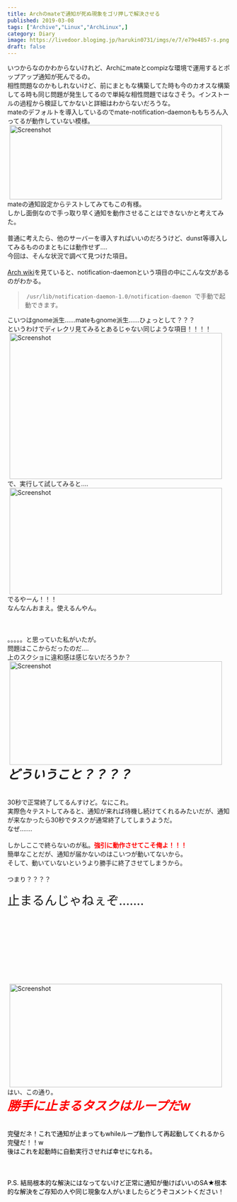 ```yaml
---
title: Archのmateで通知が死ぬ現象をゴリ押しで解決させる
published: 2019-03-08
tags: ["Archive","Linux","ArchLinux",]
category: Diary
image: https://livedoor.blogimg.jp/harukin0731/imgs/e/7/e79e4857-s.png
draft: false
---
```



<div>いつからなのかわからないけれど、Archにmateとcompizな環境で運用するとポップアップ通知が死んでるの。</div><div>相性問題なのかもしれないけど、前にまともな構築してた時も今のカオスな構築してる時も同じ問題が発生してるので単純な相性問題ではなさそう。インストールの過程から検証してかないと詳細はわからないだろうな。</div><div>mateのデフォルトを導入しているのでmate-notification-daemonももちろん入ってるが動作していない模様。</div><div><a href="https://livedoor.blogimg.jp/harukin0731/imgs/e/7/e79e4857.png" title="Screenshot" target="_blank"><img src="https://livedoor.blogimg.jp/harukin0731/imgs/e/7/e79e4857-s.png" alt="Screenshot" class="pict" width="480" hspace="5" height="168" border="0"></a><br></div><div>mateの通知設定からテストしてみてもこの有様。<br></div><div>しかし面倒なので手っ取り早く通知を動作させることはできないかと考えてみた。</div><br><div>普通に考えたら、他のサーバーを導入すればいいのだろうけど、dunst等導入してみるもののまともには動作せず....</div><div>今回は、そんな状況で調べて見つけた項目。</div><br><div><a target="_blank" href="https://wiki.archlinux.jp/index.php/%E3%83%87%E3%82%B9%E3%82%AF%E3%83%88%E3%83%83%E3%83%97%E9%80%9A%E7%9F%A5">Arch wiki</a>を見ていると、notification-daemonという項目の中にこんな文があるのがわかる。</div><blockquote><div><code style="display:inline-block; padding: 0 0.3em;">/usr/lib/notification-daemon-1.0/notification-daemon</code> で手動で起動できます。</div></blockquote><div>こいつはgnome派生......mateもgnome派生......ひょっとして？？？</div><div>というわけでディレクリ見てみるとあるじゃない同じような項目！！！！</div><div><a target="_blank" title="Screenshot" href="https://livedoor.blogimg.jp/harukin0731/imgs/9/5/95d377a4.png"><img class="pict" alt="Screenshot" src="https://livedoor.blogimg.jp/harukin0731/imgs/9/5/95d377a4-s.png" width="480" hspace="5" height="330" border="0"></a><br>で、実行して試してみると....</div><div><a target="_blank" title="Screenshot" href="https://livedoor.blogimg.jp/harukin0731/imgs/7/c/7c587450.png"><img class="pict" alt="Screenshot" src="https://livedoor.blogimg.jp/harukin0731/imgs/7/c/7c587450-s.png" width="480" hspace="5" height="241" border="0"></a><br>でるやーん！！！</div><div>なんなんおまえ。使えるんやん。</div><br><br><br><div>。。。。。と思っていた私がいたが。</div><div>問題はここからだったのだ....</div><div>上のスクショに違和感は感じないだろうか？</div><div><span style="color: rgb(0, 0, 0);"><a target="_blank" title="Screenshot" href="https://livedoor.blogimg.jp/harukin0731/imgs/8/d/8d5d130f.png"><img class="pict" alt="Screenshot" src="https://livedoor.blogimg.jp/harukin0731/imgs/8/d/8d5d130f-s.png" width="480" hspace="5" height="234" border="0"></a></span><br><i><b><span style="font-size: 200%;">どういうこと？？？？</span></b></i></div><br><br><div>30秒で正常終了してるんすけど。なにこれ。</div><div>実際色々テストしてみると、通知が来れば待機し続けてくれるみたいだが、通知が来なかったら30秒でタスクが通常終了してしまうようだ。</div><div>なぜ.......</div><br><div>しかしここで終らないのが私。<b><span style="color: rgb(255, 0, 0);">強引に動作させてこそ俺よ！！！</span></b></div><div>簡単なことだが、通知が届かないのはこいつが動いてないから。</div><div>そして、動いていないというより勝手に終了させてしまうから。</div><br><div>つまり？？？？</div><br><div><span style="font-size: 200%;">止まるんじゃねぇぞ.......</span></div><div><span style="font-size: 200%;"><br></span></div><div><span style="font-size: 200%;"><br></span></div><div><span style="font-size: 200%;"><br></span></div><div><span style="font-size: 200%;"><br></span></div><div><span style="font-size: 200%;"><br></span></div><div><a href="https://livedoor.blogimg.jp/harukin0731/imgs/b/2/b20a1fc5.png" title="Screenshot" target="_blank"><img src="https://livedoor.blogimg.jp/harukin0731/imgs/b/2/b20a1fc5-s.png" alt="Screenshot" class="pict" width="480" hspace="5" height="234" border="0"></a><br>はい、この通り。</div><div><b><i><span style="color: rgb(255, 0, 0);"><span style="font-size: 200%;">勝手に止まるタスクはループだw</span></span></i></b></div><div><span style="color: rgb(255, 0, 0);"><span style="font-size: 200%;"><br></span></span></div><div><span style="font-size: 100%; color: rgb(255, 0, 0);"><span style="color: rgb(0, 0, 0);">完璧だネ！これで通知が止まってもwhileループ動作して再起動してくれるから完璧だ！！w</span></span></div><div><span style="font-size: 100%; color: rgb(255, 0, 0);"><span style="color: rgb(0, 0, 0);">後はこれを起動時に自動実行させれば幸せになれる。</span></span></div><div><span style="font-size: 100%; color: rgb(255, 0, 0);"><span style="color: rgb(0, 0, 0);"><br></span></span></div><div><span style="font-size: 100%; color: rgb(255, 0, 0);"><span style="color: rgb(0, 0, 0);"><br></span></span></div><div><span style="font-size: 100%; color: rgb(255, 0, 0);"><span style="color: rgb(0, 0, 0);"><br></span></span></div><div><span style="font-size: 100%; color: rgb(255, 0, 0);"><span style="color: rgb(0, 0, 0);">P.S. 結局根本的な解決にはなってないけど正常に通知が働けばいいのSA★根本的な解決をご存知の人や同じ現象な人がいましたらどうぞコメントください！</span></span></div>
